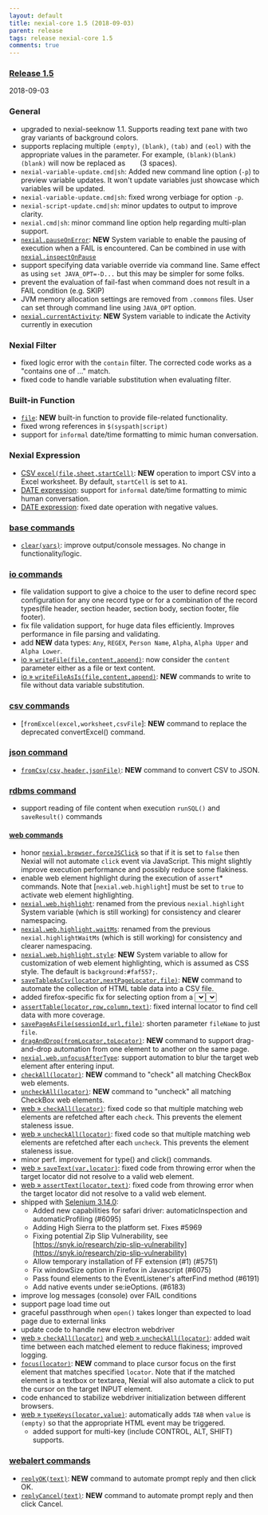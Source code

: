 ```yaml
---
layout: default
title: nexial-core 1.5 (2018-09-03)
parent: release
tags: release nexial-core 1.5
comments: true
---
```


### <a href="https://github.com/nexiality/nexial-core/releases/tag/nexial-core-v1.5_0189" class="external-link" target="_nexial_link">Release 1.5</a>
2018-09-03


### General
- upgraded to nexial-seeknow 1.1. Supports reading text pane with two gray variants of background colors.
- supports replacing multiple `(empty)`, `(blank)`, `(tab)` and `(eol)` with the appropriate values in the parameter. 
  For example, `(blank)(blank)(blank)` will now be replaced as `   ` (3 spaces).
- `nexial-variable-update.cmd|sh`: Added new command line option (`-p`) to preview variable updates. It won't update 
  variables just showcase which variables will be updated. 
- `nexial-variable-update.cmd|sh`: fixed wrong verbiage for option `-p`.
- `nexial-script-update.cmd|sh`: minor updates to output to improve clarity.
- `nexial.cmd|sh`: minor command line option help regarding multi-plan support.
- [`nexial.pauseOnError`](../systemvars/index#nexial.pauseOnError): **NEW** System variable to enable the pausing of
  execution when a FAIL is encountered. Can be combined in use with 
  [`nexial.inspectOnPause`](../systemvars/index#nexial.inspectOnPause)
- support specifying data variable override via command line. Same effect as using `set JAVA_OPT=-D...` but this may be 
  simpler for some folks.
- prevent the evaluation of fail-fast when command does not result in a FAIL condition (e.g. SKIP)
- JVM memory allocation settings are removed from `.commons` files. User can set through command line using `JAVA_OPT`
  option.
- [`nexial.currentActivity`](../systemvars/index#nexial.currentActivity): **NEW** System variable to indicate the 
  Activity currently in execution


### Nexial Filter
- fixed logic error with the ` contain ` filter. The corrected code works as a "contains one of ..." match.
- fixed code to handle variable substitution when evaluating filter.


### Built-in Function
- [`file`](../functions/$(file)): **NEW** built-in function to provide file-related functionality.
- fixed wrong references in `$(syspath|script)`
- support for `informal` date/time formatting to mimic human conversation.


### Nexial Expression  
- [CSV `excel(file,sheet,startCell)`](../expressions/CSVexpression.html#excel): **NEW** operation to import CSV into
  a Excel worksheet. By default, `startCell` is set to `A1`.
- [DATE expression](../expressions/DATEexpression): support for `informal` date/time formatting to mimic human 
  conversation.
- [DATE expression](../expressions/DATEexpression): fixed date operation with negative values.


### [base commands](../commands/base)
- [`clear(vars)`](../commands/base/clear(vars)): improve output/console messages. No change in functionality/logic.


### [io commands](../commands/io)
- file validation support to give a choice to the user to define record spec configuration for any one record type or
  for a combination of the record types(file header, section header, section body, section footer, file footer).
- fix file validation support, for huge data files efficiently.  Improves performance in file parsing and validating.
- add **NEW** data types: `Any`, `REGEX`, `Person Name`, `Alpha`, `Alpha Upper` and `Alpha Lower`.
- [io &raquo; `writeFile(file,content,append)`](../commands/io/writeFile(file,content,append)): now consider the 
  `content` parameter either as a file or text content.
- [io &raquo; `writeFileAsIs(file,content,append)`](../commands/io/writeFileAsIs(file,content,append)): **NEW** commands
  to write to file without data variable substitution.


### [csv commands](../commands/csv)
- [`fromExcel(excel,worksheet,csvFile`]: **NEW** command to replace the deprecated convertExcel() command.
  

### [json command](../commands/json)
- [`fromCsv(csv,header,jsonFile)`](../commands/json/fromCsv(csv,header,jsonFile)): **NEW** command to convert CSV to 
  JSON.


### [rdbms command](../commands/rdbms)
- support reading of file content when execution `runSQL()` and `saveResult()` commands


#### [web commands](../commands/web)
- honor [`nexial.browser.forceJSClick`](../systemvars/index#nexial.browser.forceJSClick) so that if it is set to 
  `false` then Nexial will not automate `click` event via JavaScript. This might slightly improve execution performance
  and possibly reduce some flakiness.
- enable web element highlight during the execution of `assert`* commands. Note that [`nexial.web.highlight`] must be 
  set to `true` to activate web element highlighting.
- [`nexial.web.highlight`](../systemvars/index#nexial.web.highlight): renamed from the previous `nexial.highlight`
  System variable (which is still working) for consistency and clearer namespacing.
- [`nexial.web.highlight.waitMs`](../systemvars/index#nexial.web.highlight.waitMs): renamed from the previous 
  `nexial.highlightWaitMs` (which is still working) for consistency and clearer namespacing.
- [`nexial.web.highlight.style`](../systemvars/index#nexial.web.highlight.styl): **NEW** System variable to allow for
  customization of web element highlighting, which is assumed as CSS style. The default is `background:#faf557;`.
- [`saveTableAsCsv(locator,nextPageLocator,file)`](../commands/web/saveTableAsCsv(locator,nextPageLocator,file)): 
  **NEW** command to automate the collection of HTML table data into a CSV file.
- added firefox-specific fix for selecting option from a <SELECT> element. Only tested on single-option <SELECT> so far.
- [`assertTable(locator,row,column,text)`](../commands/web/assertTable(locator,row,column,text)): fixed internal
  locator to find cell data with more coverage.
- [`savePageAsFile(sessionId,url,file)`](../commands/web/savePageAsFile(sessionId,url,file)): shorten parameter 
  `fileName` to just `file`.
- [`dragAndDrop(fromLocator,toLocator)`](../commands/web/dragAndDrop(fromLocator,toLocator)): **NEW** command to
  support drag-and-drop automation from one element to another on the same page.
- [`nexial.web.unfocusAfterType`](../systemvars/index#nexial.web.unfocusAfterType): support automation to blur the
  target web element after entering input.
- [`checkAll(locator)`](../commands/web/checkAll(locator)): **NEW** command to "check" all matching CheckBox web 
  elements.
- [`uncheckAll(locator)`](../commands/web/uncheckAll(locator)): **NEW** command to "uncheck" all matching CheckBox web 
  elements.
- [web &raquo; `checkAll(locator)`](../commands/web/checkAll(locator)): fixed code so that multiple matching web 
  elements are refetched after each `check`. This prevents the element staleness issue.
- [web &raquo; `uncheckAll(locator)`](../commands/web/uncheckAll(locator)): fixed code so that multiple matching web 
  elements are refetched after each `uncheck`. This prevents the element staleness issue.
- minor perf. improvement for type() and click() commands.
- [web &raquo; `saveText(var,locator)`](../commands/web/saveText(var,locator)): fixed code from throwing error when the 
  target locator did not resolve to a valid web element.
- [web &raquo; `assertText(locator,text)`](../commands/web/assertText(locator,text)): fixed code from throwing error 
  when the target locator did not resolve to a valid web element.
- shipped with <a href="https://raw.githubusercontent.com/SeleniumHQ/selenium/master/java/CHANGELOG" class="external-link" target="nexial_link">Selenium 3.14.0</a>:
  - Added new capabilities for safari driver: automaticInspection and automaticProfiling (#6095)
  - Adding High Sierra to the platform set. Fixes #5969
  - Fixing potential Zip Slip Vulnerability, see 
    [https://snyk.io/research/zip-slip-vulnerability](https://snyk.io/research/zip-slip-vulnerability)
  - Allow temporary installation of FF extension (#1) (#5751)
  - Fix windowSize option in Firefox in Javascript (#6075)
  - Pass found elements to the EventListener's afterFind method (#6191)
  - Add native events under se:ieOptions. (#6183)
- improve log messages (console) over FAIL conditions
- support page load time out
- graceful passthrough when `open()` takes longer than expected to load page due to external links
- update code to handle new electron webdriver
- [web &raquo; `checkAll(locator)`](../commands/web/checkAll(locator)) and 
  [web &raquo; `uncheckAll(locator)`](../commands/web/uncheckAll(locator)): added wait time between each matched 
  element to reduce flakiness; improved logging.
- [`focus(locator)`](../commands/web/focus(locator)): **NEW** command to place cursor focus on the first element that
  matches specified `locator`. Note that if the matched element is a textbox or textarea, Nexial will also automate a 
  click to put the cursor on the target INPUT element.
- code enhanced to stabilize webdriver initialization between different browsers.
- [web &raquo; `typeKeys(locator,value)`](../commands/web/typeKeys(locator,value)): automatically adds `TAB` when 
  `value` is `(empty)` so that the appropriate HTML event may be triggered.
  - added support for multi-key (include CONTROL, ALT, SHIFT) supports.


### [webalert commands](../commands/webalert)
- [`replyOK(text)`](../commands/webalert/replyOK(text)): **NEW** command to automate prompt reply and then click OK.
- [`replyCancel(text)`](../commands/webalert/replyCancel(text)): **NEW** command to automate prompt reply and then click 
  Cancel.
